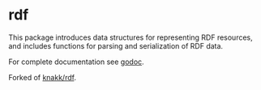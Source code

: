 # rdf

This package introduces data structures for representing RDF resources, and includes functions for parsing and serialization of RDF data.

For complete documentation see [godoc](http://godoc.org/github.com/mikkoseppanen/rdf).

Forked of [knakk/rdf](http://godoc.org/github.com/knakk/rdf).

